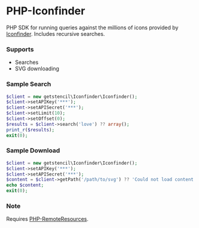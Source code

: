 # PHP-Iconfinder
PHP SDK for running queries against the millions of icons provided by
[Iconfinder](https://iconfinder.com). Includes recursive searches.

### Supports
- Searches
- SVG downloading

### Sample Search
``` php
$client = new getstencil\Iconfinder\Iconfinder();
$client->setAPIKey('***');
$client->setAPISecret('***');
$client->setLimit(10);
$client->setOffset(0);
$results = $client->search('love') ?? array();
print_r($results);
exit(0);
```

### Sample Download
``` php
$client = new getstencil\Iconfinder\Iconfinder();
$client->setAPIKey('***');
$client->setAPISecret('***');
$content = $client->getPath('/path/to/svg') ?? 'Could not load content';
echo $content;
exit(0);
```

### Note
Requires
[PHP-RemoteResources](https://github.com/onassar/PHP-RemoteResources).
